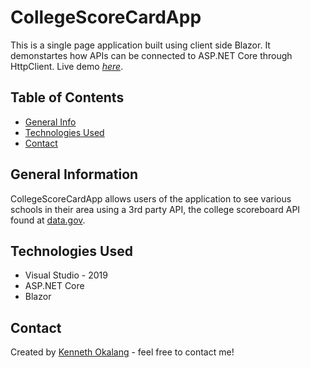 # CollegeScoreCardApp
This is a single page application built using client side Blazor. It demonstartes how APIs can be connected to ASP.NET Core through HttpClient.
Live demo [_here_](https://www.example.com). <!-- If you have the project hosted somewhere, include the link here. -->

## Table of Contents
* [General Info](#general-information)
* [Technologies Used](#technologies-used)
* [Contact](#contact)
<!-- * [License](#license) -->


## General Information
 CollegeScoreCardApp allows users of the application to see various schools in their area using a 3rd party API, the college scoreboard API
 found at [data.gov](https://catalog.data.gov/dataset/college-scorecard).
 
## Technologies Used
- Visual Studio - 2019
- ASP.NET Core
- Blazor

## Contact
Created by [Kenneth Okalang](https://okalangkenneth.com) - feel free to contact me!


<!-- Optional -->
<!-- ## License -->
<!-- This project is open source and available under the [... License](). -->

<!-- You don't have to include all sections - just the one's relevant to your project -->
